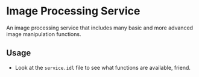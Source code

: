# Image Processing Service

An image processing service that includes many basic and more advanced image manipulation functions.

## Usage
* Look at the `service.idl` file to see what functions are available, friend.

